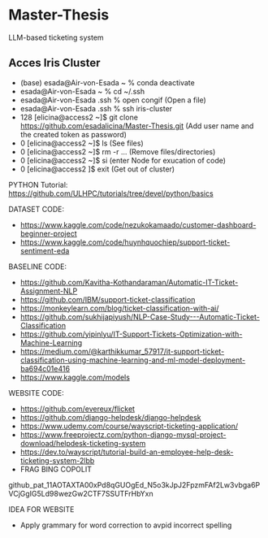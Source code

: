 # Master-Thesis
LLM-based ticketing system 

## Acces Iris Cluster

- (base) esada@Air-von-Esada ~ % conda deactivate
- esada@Air-von-Esada ~ % cd ~/.ssh
- esada@Air-von-Esada .ssh % open congif (Open a file)
- esada@Air-von-Esada .ssh % ssh iris-cluster
- 128 [elicina@access2 ~]$ git clone https://github.com/esadalicina/Master-Thesis.git
  (Add user name and the created token as password)
- 0 [elicina@access2 ~]$ ls (See files)
- 0 [elicina@access2 ~]$ rm -r ... (Remove files/directories)
- 0 [elicina@access2 ~]$ si (enter Node for exucation of code)
- 0 [elicina@access2 ]$ exit (Get out of cluster)

PYTHON Tutorial: https://github.com/ULHPC/tutorials/tree/devel/python/basics


DATASET CODE:
- https://www.kaggle.com/code/nezukokamaado/customer-dashboard-beginner-project
- https://www.kaggle.com/code/huynhquochiep/support-ticket-sentiment-eda

BASELINE CODE:
- https://github.com/Kavitha-Kothandaraman/Automatic-IT-Ticket-Assignment-NLP
- https://github.com/IBM/support-ticket-classification
- https://monkeylearn.com/blog/ticket-classification-with-ai/
- https://github.com/sukhijapiyush/NLP-Case-Study---Automatic-Ticket-Classification
- https://github.com/yipinlyu/IT-Support-Tickets-Optimization-with-Machine-Learning
- https://medium.com/@karthikkumar_57917/it-support-ticket-classification-using-machine-learning-and-ml-model-deployment-ba694c01e416
- https://www.kaggle.com/models

WEBSITE CODE:
- https://github.com/evereux/flicket
- https://github.com/django-helpdesk/django-helpdesk
- https://www.udemy.com/course/wayscript-ticketing-application/
- https://www.freeprojectz.com/python-django-mysql-project-download/helpdesk-ticketing-system
- https://dev.to/wayscript/tutorial-build-an-employee-help-desk-ticketing-system-2lbb
- FRAG BING COPOLIT

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




IDEA FOR WEBSITE
- Apply grammary for word correction to avpid incorrect spelling